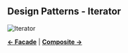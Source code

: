 ## Design Patterns - Iterator

![Iterator](IteratorAndComposite.jpg)

[**<- Facade**](../Facade)
|
[**Composite ->**](../Composite)
